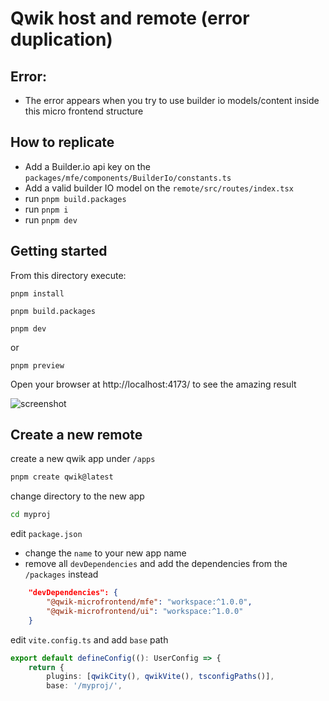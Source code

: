 # Qwik host and remote (error duplication)

## Error:

- The error appears when you try to use builder io models/content inside this micro frontend structure

## How to replicate

- Add a Builder.io api key on the `packages/mfe/components/BuilderIo/constants.ts`
- Add a valid builder IO model on the `remote/src/routes/index.tsx`
- run `pnpm build.packages`
- run `pnpm i`
- run `pnpm dev`

## Getting started

From this directory execute:

```shell
pnpm install
```

```shell
pnpm build.packages
```

```shell
pnpm dev
```

or

```shell
pnpm preview
```

Open your browser at http://localhost:4173/ to see the amazing result

![screenshot](docs/screenshot.png)


## Create a new remote

create a new qwik app under `/apps`
```sh
pnpm create qwik@latest
````

change directory to the new app
```sh
cd myproj
```

edit `package.json`
- change the `name` to your new app name
- remove all `devDependencies` and add the dependencies from the `/packages` instead
```json
	"devDependencies": {
		"@qwik-microfrontend/mfe": "workspace:^1.0.0",
		"@qwik-microfrontend/ui": "workspace:^1.0.0"
	}
```

edit `vite.config.ts` and add `base` path
```ts
export default defineConfig((): UserConfig => {
	return {
		plugins: [qwikCity(), qwikVite(), tsconfigPaths()],
		base: '/myproj/',
```

